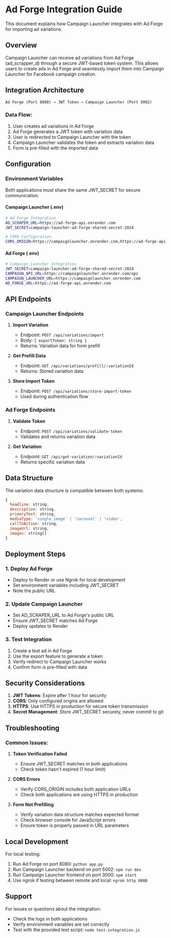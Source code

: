 # Ad Forge Integration Guide

This document explains how Campaign Launcher integrates with Ad Forge for importing ad variations.

## Overview

Campaign Launcher can receive ad variations from Ad Forge (ad_scrapper_d) through a secure JWT-based token system. This allows users to create ads in Ad Forge and seamlessly import them into Campaign Launcher for Facebook campaign creation.

## Integration Architecture

```
Ad Forge (Port 8080) → JWT Token → Campaign Launcher (Port 5002)
```

### Data Flow:
1. User creates ad variations in Ad Forge
2. Ad Forge generates a JWT token with variation data
3. User is redirected to Campaign Launcher with the token
4. Campaign Launcher validates the token and extracts variation data
5. Form is pre-filled with the imported data

## Configuration

### Environment Variables

Both applications must share the same JWT_SECRET for secure communication.

#### Campaign Launcher (.env)
```bash
# Ad Forge Integration
AD_SCRAPER_URL=https://ad-forge-api.onrender.com
JWT_SECRET=campaign-launcher-ad-forge-shared-secret-2024

# CORS Configuration
CORS_ORIGIN=https://campaignlauncher.onrender.com,https://ad-forge-api.onrender.com
```

#### Ad Forge (.env)
```bash
# Campaign Launcher Integration
JWT_SECRET=campaign-launcher-ad-forge-shared-secret-2024
CAMPAIGN_API_URL=https://campaignlauncher.onrender.com/api
CAMPAIGN_LAUNCHER_URL=https://campaignlauncher.onrender.com
AD_FORGE_URL=https://ad-forge-api.onrender.com
```

## API Endpoints

### Campaign Launcher Endpoints

1. **Import Variation**
   - Endpoint: `POST /api/variations/import`
   - Body: `{ exportToken: string }`
   - Returns: Variation data for form prefill

2. **Get Prefill Data**
   - Endpoint: `GET /api/variations/prefill/:variationId`
   - Returns: Stored variation data

3. **Store Import Token**
   - Endpoint: `POST /api/variations/store-import-token`
   - Used during authentication flow

### Ad Forge Endpoints

1. **Validate Token**
   - Endpoint: `POST /api/variations/validate-token`
   - Validates and returns variation data

2. **Get Variation**
   - Endpoint: `GET /api/get-variation/:variationId`
   - Returns specific variation data

## Data Structure

The variation data structure is compatible between both systems:

```javascript
{
  headline: string,
  description: string,
  primaryText: string,
  mediaType: 'single_image' | 'carousel' | 'video',
  callToAction: string,
  imageUrl: string,
  images: string[]
}
```

## Deployment Steps

### 1. Deploy Ad Forge
- Deploy to Render or use Ngrok for local development
- Set environment variables including JWT_SECRET
- Note the public URL

### 2. Update Campaign Launcher
- Set AD_SCRAPER_URL to Ad Forge's public URL
- Ensure JWT_SECRET matches Ad Forge
- Deploy updates to Render

### 3. Test Integration
1. Create a test ad in Ad Forge
2. Use the export feature to generate a token
3. Verify redirect to Campaign Launcher works
4. Confirm form is pre-filled with data

## Security Considerations

1. **JWT Tokens**: Expire after 1 hour for security
2. **CORS**: Only configured origins are allowed
3. **HTTPS**: Use HTTPS in production for secure token transmission
4. **Secret Management**: Store JWT_SECRET securely, never commit to git

## Troubleshooting

### Common Issues:

1. **Token Verification Failed**
   - Ensure JWT_SECRET matches in both applications
   - Check token hasn't expired (1 hour limit)

2. **CORS Errors**
   - Verify CORS_ORIGIN includes both application URLs
   - Check both applications are using HTTPS in production

3. **Form Not Prefilling**
   - Verify variation data structure matches expected format
   - Check browser console for JavaScript errors
   - Ensure token is properly passed in URL parameters

## Local Development

For local testing:
1. Run Ad Forge on port 8080: `python app.py`
2. Run Campaign Launcher backend on port 5002: `npm run dev`
3. Run Campaign Launcher frontend on port 3000: `npm start`
4. Use ngrok if testing between remote and local: `ngrok http 8080`

## Support

For issues or questions about the integration:
- Check the logs in both applications
- Verify environment variables are set correctly
- Test with the provided test script: `node test-integration.js`